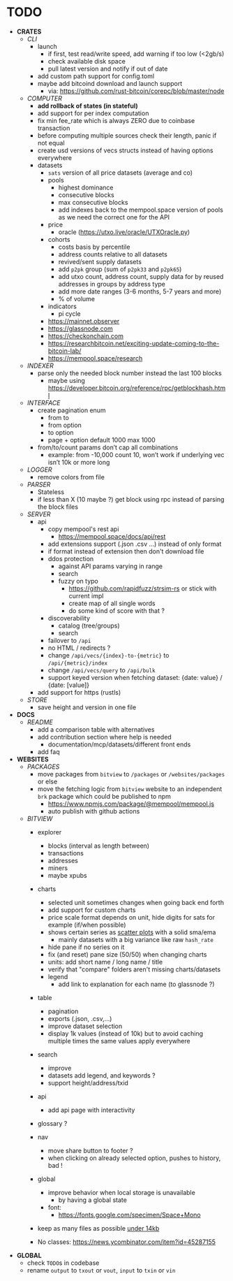 # TODO

- __CRATES__
  - _CLI_
    - launch
      - if first, test read/write speed, add warning if too low (<2gb/s)
      - check available disk space
      - pull latest version and notify if out of date
    - add custom path support for config.toml
    - maybe add bitcoind download and launch support
      - via: https://github.com/rust-bitcoin/corepc/blob/master/node
  - _COMPUTER_
    - **add rollback of states (in stateful)**
    - add support for per index computation
    - fix min fee_rate which is always ZERO due to coinbase transaction
    - before computing multiple sources check their length, panic if not equal
    - create usd versions of vecs structs instead of having options everywhere
    - datasets
      - `sats` version of all price datasets (average and co)
      - pools
        - highest dominance
        - consecutive blocks
        - max consecutive blocks
        - add indexes back to the mempool.space version of pools as we need the correct one for the API
      - price
        - oracle (https://utxo.live/oracle/UTXOracle.py)
      - cohorts
        - costs basis by percentile
        - address counts relative to all datasets
        - revived/sent supply datasets
        - add `p2pk` group (sum of `p2pk33` and `p2pk65`)
        - add utxo count, address count, supply data for  by reused addresses in groups by address type
        - add more date ranges (3-6 months, 5-7 years and more)
        - % of volume
      - indicators
        - pi cycle
      - https://mainnet.observer
      - https://glassnode.com
      - https://checkonchain.com
      - https://researchbitcoin.net/exciting-update-coming-to-the-bitcoin-lab/
      - https://mempool.space/research
  - _INDEXER_
    - parse only the needed block number instead the last 100 blocks
      - maybe using https://developer.bitcoin.org/reference/rpc/getblockhash.html
  - _INTERFACE_
    - create pagination enum
      - from to
      - from option<count>
      - to option<count>
      - page + option<per page> default 1000 max 1000
    - from/to/count params don’t cap all combinations
      - example: from -10,000 count 10, won’t work if underlying vec isn’t 10k or more long
  - _LOGGER_
    - remove colors from file
  - _PARSER_
    - Stateless
    - if less than X (10 maybe ?) get block using rpc instead of parsing the block files
  - _SERVER_
    - api
      - copy mempool's rest api
        - https://mempool.space/docs/api/rest
      - add extensions support (.json .csv …) instead of only format
      - if format instead of extension then don't download file
      - ddos protection
        - against API params varying in range
        - search
        - fuzzy on typo
          - https://github.com/rapidfuzz/strsim-rs or stick with current impl
          - create map of all single words
          - do some kind of score with that ?
      - discoverability
        - catalog (tree/groups)
        - search
      - failover to `/api`
      - no HTML / redirects ?
      - change `/api/vecs/{index}-to-{metric}` to `/api/{metric}/index`
      - change `/api/vecs/query` to `/api/bulk`
      - support keyed version when fetching dataset: {date: value} / {date: [value]}
    - add support for https (rustls)
  - _STORE_
    - save height and version in one file
- __DOCS__
  - _README_
    - add a comparison table with alternatives
    - add contribution section where help is needed
      - documentation/mcp/datasets/different front ends
    - add faq
- __WEBSITES__
  - _PACKAGES_
    - move packages from `bitview` to `/packages` or `/websites/packages` or else
    - move the fetching logic from `bitview` website to an independent `brk` package which could be published to npm
      - https://www.npmjs.com/package/@mempool/mempool.js
      - auto publish with github actions
  - _BITVIEW_
    - explorer
      - blocks (interval as length between)
      - transactions
      - addresses
      - miners
      - maybe xpubs
    - charts
      - selected unit sometimes changes when going back end forth
      - add support for custom charts
      - price scale format depends on unit, hide digits for sats for example (if/when possible)
      - shows certain series as [scatter plots](https://github.com/tradingview/lightweight-charts/issues/1662) with a solid sma/ema
        - mainly datasets with a big variance like raw `hash_rate`
      - hide pane if no series on it
      - fix (and reset) pane size (50/50) when changing charts
      - units: add short name / long name / title
      - verify that "compare" folders aren't missing charts/datasets
      - legend
        - add link to explanation for each name (to glassnode ?)
    - table
      - pagination
      - exports (.json, .csv,…)
      - improve dataset selection
      - display 1k values (instead of 10k) but to avoid caching multiple times the same values apply everywhere
    - search
      - improve
      - datasets add legend, and keywords ?
      - support height/address/txid
    - api
      - add api page with interactivity
    - glossary ?
    - nav
      - move share button to footer ?
      - when clicking on already selected option, pushes to history, bad !
    - global
      - improve behavior when local storage is unavailable
        - by having a global state
      - font:
        - https://fonts.google.com/specimen/Space+Mono

    - keep as many files as possible [under 14kb](https://endtimes.dev/why-your-website-should-be-under-14kb-in-size/)
    - No classes: https://news.ycombinator.com/item?id=45287155
- __GLOBAL__
  - check `TODO`s in codebase
  - rename `output` to `txout` or `vout`, `input` to `txin` or `vin`
